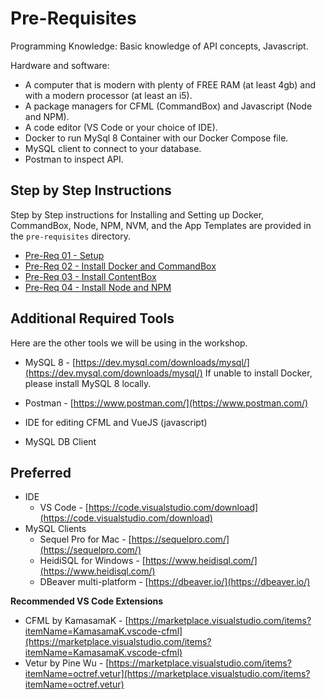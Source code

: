 # Pre-Requisites

Programming Knowledge: Basic knowledge of API concepts, Javascript.

Hardware and software: 
* A computer that is modern with plenty of FREE RAM (at least 4gb) and with a modern processor (at least an i5). 
* A package managers for CFML (CommandBox) and Javascript (Node and NPM).
* A code editor (VS Code or your choice of IDE). 
* Docker to run MySql 8 Container with our Docker Compose file.
* MySQL client to connect to your database.
* Postman to inspect API. 

## Step by Step Instructions

Step by Step instructions for Installing and Setting up Docker, CommandBox, Node, NPM, NVM, and the App Templates are provided in the `pre-requisites` directory.

- [Pre-Req 01 - Setup](prerequisites/Prereq-01-Setup.md)
- [Pre-Req 02 - Install Docker and CommandBox](prerequisites/Prereq-02-Docker-and-CommandBox.md)
- [Pre-Req 03 - Install ContentBox](prerequisites/Prereq-03-CotentBox.md)
- [Pre-Req 04 - Install Node and NPM](prerequisites/Prereq-04-Node-and-NPM.md)

## Additional Required Tools

Here are the other tools we will be using in the workshop.

- MySQL 8 - [https://dev.mysql.com/downloads/mysql/](https://dev.mysql.com/downloads/mysql/) If unable to install Docker, please install MySQL 8 locally.
  
- Postman - [https://www.postman.com/](https://www.postman.com/)
- IDE for editing CFML and VueJS (javascript)
- MySQL DB Client

## Preferred

- IDE
  - VS Code - [https://code.visualstudio.com/download](https://code.visualstudio.com/download)
- MySQL Clients
  - Sequel Pro for Mac - [https://sequelpro.com/](https://sequelpro.com/)
  - HeidiSQL for Windows - [https://www.heidisql.com/](https://www.heidisql.com/)
  - DBeaver multi-platform - [https://dbeaver.io/](https://dbeaver.io/)

**Recommended VS Code Extensions**

- CFML by KamasamaK - [https://marketplace.visualstudio.com/items?itemName=KamasamaK.vscode-cfml](https://marketplace.visualstudio.com/items?itemName=KamasamaK.vscode-cfml)
- Vetur by Pine Wu - [https://marketplace.visualstudio.com/items?itemName=octref.vetur](https://marketplace.visualstudio.com/items?itemName=octref.vetur)